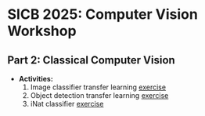# SICB 2025: Computer Vision Workshop

## Part 2: Classical Computer Vision
* **Activities:**
  1. Image classifier transfer learning [exercise](SICB2025_objDetect.ipynb)
  2. Object detection transfer learning [exercise](https://github.com/Crall-Lab/SICB2025_CV/tree/deepLearningNotebooks/1_training/SICB2025_objDetect)
  3. iNat classifier [exercise](https://github.com/Crall-Lab/SICB2025_CV/tree/deepLearningNotebooks/1_training/iNat_SICB_CNN_transferLearning)
